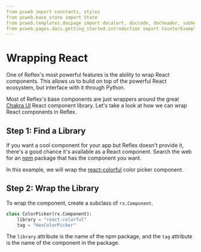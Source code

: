 ```yaml
---
from pcweb import constants, styles
from pcweb.base_state import State
from pcweb.templates.docpage import docalert, doccode, docheader, subheader, docdemobox
from pcweb.pages.docs.getting_started.introduction import CounterExampleState, counter_code
---
```


# Wrapping React

One of Reflex's most powerful features is the ability to wrap React components.
This allows us to build on top of the powerful React ecosystem, but interface with it through Python.

Most of Reflex's base components are just wrappers around the great 
[Chakra UI](https://chakra-ui.com/) React component library.
Let's take a look at how we can wrap React components in Reflex.

## Step 1: Find a Library

If you want a cool component for your app but Reflex doesn't provide it, there's a good chance it's available as a React component.
Search the web for an [npm](https://www.npmjs.com/) package that has the component you want.

In this example, we will wrap the
[react-colorful](https://www.npmjs.com/package/react-colorful) color picker component.

## Step 2: Wrap the Library

To wrap the component, create a subclass of `rx.Component`.

```python
class ColorPicker(rx.Component):
    library = "react-colorful"
    tag = "HexColorPicker"
```

The `library` attribute is the name of the npm package, 
and the `tag` attribute is the name of the component in the package.
